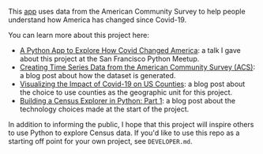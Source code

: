 This [app](https://census-explorer.streamlit.app/) uses data from the American Community Survey to help people understand how America has changed since Covid-19. 

You can learn more about this project here:
 * [A Python App to Explore How Covid Changed America](https://www.youtube.com/watch?v=sdmR5YxGS4g&t=25s): a talk I gave about this project at the San Francisco Python Meetup.
 * [Creating Time Series Data from the American Community Survey (ACS)](https://arilamstein.com/blog/2024/05/28/creating-time-series-data-from-the-american-community-survey-acs/): a blog post about how the dataset is generated.
 * [Visualizing the Impact of Covid-19 on US Counties](https://arilamstein.com/blog/2024/05/04/visualizing-the-impact-of-covid-19-on-us-counties/): a blog post about the choice to use counties as the geographic unit for this project.
 * [Building a Census Explorer in Python: Part 1](https://arilamstein.com/blog/2024/02/04/building-a-census-explorer-in-python-part-1/): a blog post about the technology choices made at the start of the project.

In addition to informing the public, I hope that this project will inspire others to use Python to explore Census data. If you'd like to use this repo as a starting off point for your own project, see `DEVELOPER.md`.